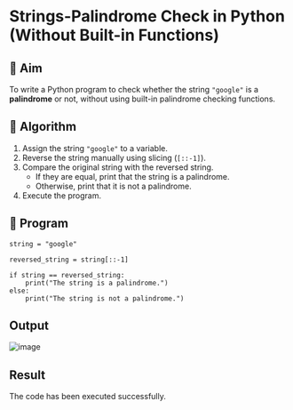 # Strings-Palindrome Check in Python (Without Built-in Functions)

## 🎯 Aim
To write a Python program to check whether the string `"google"` is a **palindrome** or not, without using built-in palindrome checking functions.

## 🧠 Algorithm
1. Assign the string `"google"` to a variable.
2. Reverse the string manually using slicing (`[::-1]`).
3. Compare the original string with the reversed string.
   - If they are equal, print that the string is a palindrome.
   - Otherwise, print that it is not a palindrome.
4. Execute the program.

## 🧾 Program

```
string = "google"

reversed_string = string[::-1]

if string == reversed_string:
    print("The string is a palindrome.")
else:
    print("The string is not a palindrome.")

```

## Output
![image](https://github.com/user-attachments/assets/77ae9204-c203-4892-98d7-88bb9cf141de)

## Result
The code has been executed successfully.
